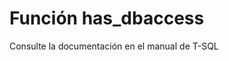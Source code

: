 ﻿---
Autogenerated: true
---

# Función  has_dbaccess

Consulte la documentación en el manual de T-SQL
